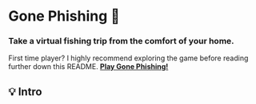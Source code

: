 # Gone Phishing 🎣
### Take a virtual fishing trip from the comfort of your home.
First time player? I highly recommend exploring the game before reading further down this README.
**<a href="https://budget-flights-cap1.glitch.me">Play Gone Phishing!</a>**

## 💡 Intro
